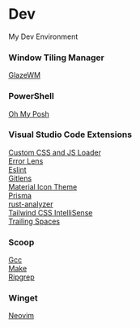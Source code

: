 # Dev
My Dev Environment

### Window Tiling Manager
[GlazeWM](https://github.com/lars-berger/GlazeWM)

### PowerShell
[Oh My Posh](https://ohmyposh.dev/)

### Visual Studio Code Extensions
[Custom CSS and JS Loader](https://marketplace.visualstudio.com/items?itemName=be5invis.vscode-custom-css) \
[Error Lens](https://marketplace.visualstudio.com/items?itemName=usernamehw.errorlens) \
[Eslint](https://marketplace.visualstudio.com/items?itemName=dbaeumer.vscode-eslint) \
[Gitlens](https://marketplace.visualstudio.com/items?itemName=eamodio.gitlens) \
[Material Icon Theme](https://marketplace.visualstudio.com/items?itemName=PKief.material-icon-theme) \
[Prisma](https://marketplace.visualstudio.com/items?itemName=Prisma.prisma) \
[rust-analyzer](https://marketplace.visualstudio.com/items?itemName=rust-lang.rust-analyzer) \
[Tailwind CSS IntelliSense](https://marketplace.visualstudio.com/items?itemName=bradlc.vscode-tailwindcss) \
[Trailing Spaces](https://marketplace.visualstudio.com/items?itemName=shardulm94.trailing-spaces)

### Scoop
[Gcc](https://scoop.sh/#/apps?q=gcc&s=0&d=1&o=true) \
[Make](https://scoop.sh/#/apps?q=make&s=0&d=1&o=true) \
[Ripgrep](https://scoop.sh/#/apps?q=ripgrep&s=0&d=1&o=true)

### Winget
[Neovim](https://winstall.app/apps/Neovim.Neovim)
